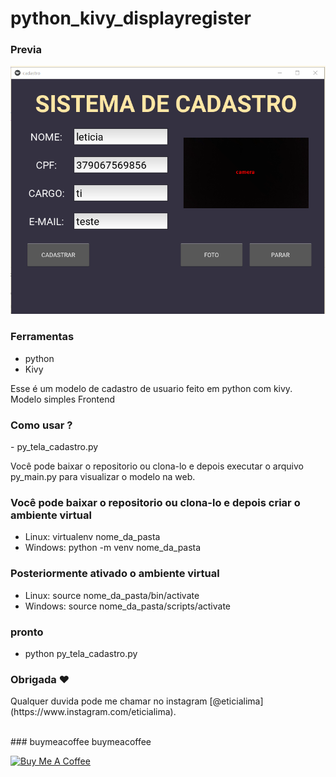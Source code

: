 # python_kivy_displayregister 
 
### Previa
 
<img src="demo.png?raw=true"/>

### Ferramentas
* python
* Kivy 

<p>Esse é um modelo de cadastro de usuario feito em python com kivy. Modelo simples Frontend</p> 

### Como usar ? 
<p>- py_tela_cadastro.py</P><p> Você pode baixar o repositorio ou clona-lo e depois executar o arquivo py_main.py para visualizar o modelo na web.</P> 

### Você pode baixar o repositorio ou clona-lo e depois criar o ambiente virtual 
* Linux: virtualenv nome_da_pasta
* Windows: python -m venv nome_da_pasta

### Posteriormente ativado o ambiente virtual 
* Linux: source nome_da_pasta/bin/activate
* Windows: source nome_da_pasta/scripts/activate  

### pronto 
* python py_tela_cadastro.py

### Obrigada ❤️
<p>Qualquer duvida pode me chamar no instagram [@eticialima](https://www.instagram.com/eticialima).</p> 
<br> 
###  buymeacoffee buymeacoffee
 
<a  href="https://www.buymeacoffee.com/leticialima" target="_blank"><img  src="https://cdn.buymeacoffee.com/buttons/default-red.png" alt="Buy Me A Coffee" height="40" width="170" ></a>
</p><br> 
 
